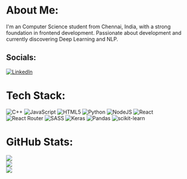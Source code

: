# About Me:
I'm an Computer Science student from Chennai, India, with a strong foundation in frontend development. Passionate about development and currently discovering Deep Learning and NLP.


## Socials:
[![LinkedIn](https://img.shields.io/badge/LinkedIn-%230077B5.svg?logo=linkedin&logoColor=white)](https://www.linkedin.com/in/govind-raghavendran-1074081b4/) 

# Tech Stack:
![C++](https://img.shields.io/badge/c++-%2300599C.svg?style=plastic&logo=c%2B%2B&logoColor=white) ![JavaScript](https://img.shields.io/badge/javascript-%23323330.svg?style=plastic&logo=javascript&logoColor=%23F7DF1E) ![HTML5](https://img.shields.io/badge/html5-%23E34F26.svg?style=plastic&logo=html5&logoColor=white) ![Python](https://img.shields.io/badge/python-3670A0?style=plastic&logo=python&logoColor=ffdd54) ![NodeJS](https://img.shields.io/badge/node.js-6DA55F?style=plastic&logo=node.js&logoColor=white) ![React](https://img.shields.io/badge/react-%2320232a.svg?style=plastic&logo=react&logoColor=%2361DAFB) ![React Router](https://img.shields.io/badge/React_Router-CA4245?style=plastic&logo=react-router&logoColor=white) ![SASS](https://img.shields.io/badge/SASS-hotpink.svg?style=plastic&logo=SASS&logoColor=white) ![Keras](https://img.shields.io/badge/Keras-%23D00000.svg?style=plastic&logo=Keras&logoColor=white) ![Pandas](https://img.shields.io/badge/pandas-%23150458.svg?style=plastic&logo=pandas&logoColor=white) ![scikit-learn](https://img.shields.io/badge/scikit--learn-%23F7931E.svg?style=plastic&logo=scikit-learn&logoColor=white)
# GitHub Stats:
![](https://github-readme-stats.vercel.app/api?username=Gov1y&theme=github_dark&hide_border=true&include_all_commits=true&count_private=false)<br/>
![](https://github-readme-streak-stats.herokuapp.com/?user=Gov1y&theme=github_dark&hide_border=true)<br/>
![](https://github-readme-stats.vercel.app/api/top-langs/?username=Gov1y&theme=github_dark&hide_border=true&include_all_commits=true&count_private=false&layout=compact)

